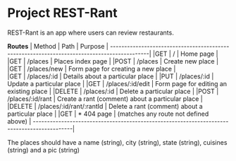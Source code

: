 # Project REST-Rant

REST-Rant is an app where users can review restaurants.

**Routes**
| Method    | Path                      | Purpose                                           |
--------------------------------------------------------------------------------------------|
|GET	    | /	                        | Home page                                         |
|GET	    | /places	                | Places index page                                 |
|POST	    | /places	                | Create new place                                  |
|GET	    | /places/new	            | Form page for creating a new place                |    
|GET	    | /places/:id	            | Details about a particular place                  |
|PUT	    | /places/:id	            | Update a particular place                         |
|GET	    | /places/:id/edit          | Form page for editing an existing place           |
|DELETE	    | /places/:id	            | Delete a particular place                         |
|POST	    | /places/:id/rant	        | Create a rant (comment) about a particular place  |
|DELETE	    | /places/:id/rant/:rantId  | Delete a rant (comment) about a particular place  |
|GET	    | *	404 page                | (matches any route not defined above)             |
--------------------------------------------------------------------------------------------|



The places should have a name (string), city (string), state (string), cuisines (string) and a pic (string)